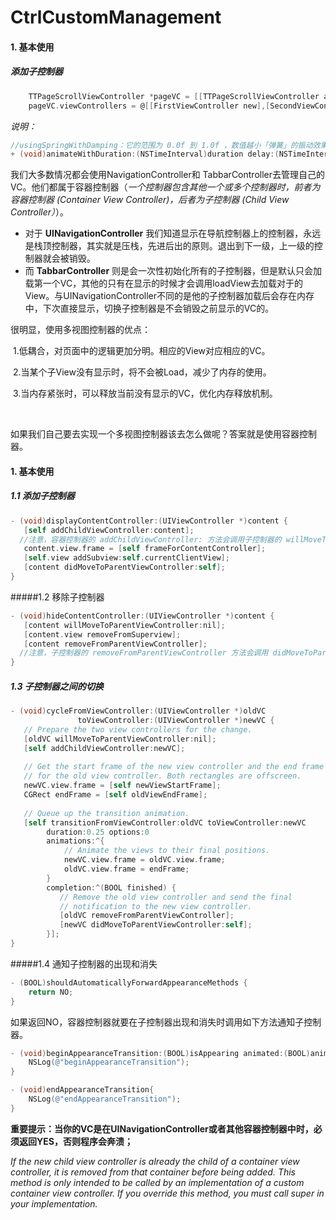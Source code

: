 # CtrlCustomManagement

#### 1. 基本使用

##### 添加子控制器

```objective-c
    TTPageScrollViewController *pageVC = [[TTPageScrollViewController alloc] init];
    pageVC.viewControllers = @[[FirstViewController new],[SecondViewController new],[ThirdViewController new]];
```


*说明：*

```objective-c
//usingSpringWithDamping：它的范围为 0.0f 到 1.0f ，数值越小「弹簧」的振动效果越明显。 initialSpringVelocity：初始的速度，数值越大一开始移动越快。值得注意的是，初始速度取值较高而时间较短时，也会出现反弹情况。
+ (void)animateWithDuration:(NSTimeInterval)duration delay:(NSTimeInterval)delay usingSpringWithDamping:(CGFloat)dampingRatio initialSpringVelocity:(CGFloat)velocity options:(UIViewAnimationOptions)options animations:(void (^)(void))animations completion:(void (^ __nullable)(BOOL finished))completion NS_AVAILABLE_IOS(7_0);
```


我们大多数情况都会使用NavigationController和 TabbarController去管理自己的VC。他们都属于容器控制器（*一个控制器包含其他一个或多个控制器时，前者为容器控制器 (Container View Controller)，后者为子控制器 (Child View Controller）*）。

- 对于 **UINavigationController** 我们知道显示在导航控制器上的控制器，永远是栈顶控制器，其实就是压栈，先进后出的原则。退出到下一级，上一级的控制器就会被销毁。
- 而 **TabbarController** 则是会一次性初始化所有的子控制器，但是默认只会加载第一个VC，其他的只有在显示的时候才会调用loadView去加载对于的View。与UINavigationController不同的是他的子控制器加载后会存在内存中，下次直接显示，切换子控制器是不会销毁之前显示的VC的。

很明显，使用多视图控制器的优点：

​     1.低耦合，对页面中的逻辑更加分明。相应的View对应相应的VC。

​     2.当某个子View没有显示时，将不会被Load，减少了内存的使用。

​     3.当内存紧张时，可以释放当前没有显示的VC，优化内存释放机制。

<br>

如果我们自己要去实现一个多视图控制器该去怎么做呢？答案就是使用容器控制器。



#### 1. 基本使用

##### 1.1 添加子控制器

```objective-c
- (void)displayContentController:(UIViewController *)content {
   [self addChildViewController:content];
  //注意，容器控制器的 addChildViewController: 方法会调用子控制器的 willMoveToParentViewController: 方法，因此不需要写子控制器的 willMoveToParentViewController: 方法。
   content.view.frame = [self frameForContentController];
   [self.view addSubview:self.currentClientView];
   [content didMoveToParentViewController:self];
}
```



#####1.2 移除子控制器

```objective-c
- (void)hideContentController:(UIViewController *)content {
   [content willMoveToParentViewController:nil];
   [content.view removeFromSuperview];
   [content removeFromParentViewController];
  //注意，子控制器的 removeFromParentViewController 方法会调用 didMoveToParentViewController: 方法，不用写 didMoveToParentViewController: 方法。
}
```



##### 1.3 子控制器之间的切换

```objective-c
- (void)cycleFromViewController:(UIViewController *)oldVC
               toViewController:(UIViewController *)newVC {
   // Prepare the two view controllers for the change.
   [oldVC willMoveToParentViewController:nil];
   [self addChildViewController:newVC];
 
   // Get the start frame of the new view controller and the end frame
   // for the old view controller. Both rectangles are offscreen.
   newVC.view.frame = [self newViewStartFrame];
   CGRect endFrame = [self oldViewEndFrame];
 
   // Queue up the transition animation.
   [self transitionFromViewController:oldVC toViewController:newVC
        duration:0.25 options:0
        animations:^{
            // Animate the views to their final positions.
            newVC.view.frame = oldVC.view.frame;
            oldVC.view.frame = endFrame;
        }
        completion:^(BOOL finished) {
           // Remove the old view controller and send the final
           // notification to the new view controller.
           [oldVC removeFromParentViewController];
           [newVC didMoveToParentViewController:self];
        }];
}
```



#####1.4 通知子控制器的出现和消失

```objective-c
- (BOOL)shouldAutomaticallyForwardAppearanceMethods {
    return NO;
}
```

如果返回NO，容器控制器就要在子控制器出现和消失时调用如下方法通知子控制器。

```objective-c
- (void)beginAppearanceTransition:(BOOL)isAppearing animated:(BOOL)animated{
    NSLog(@"beginAppearanceTransition");
}

- (void)endAppearanceTransition{
    NSLog(@"endAppearanceTransition");
}
```

**重要提示：当你的VC是在UINavigationController或者其他容器控制器中时，必须返回YES，否则程序会奔溃；**

*If the new child view controller is already the child of a container view controller, it is removed from that container before being added.  This method is only intended to be called by an implementation of a custom container view controller. If you override this method, you must call super in your implementation.*
